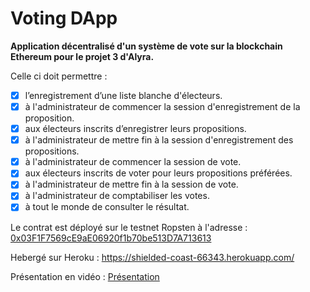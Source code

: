 # Voting DApp
**Application décentralisé d'un système de vote sur la blockchain Ethereum pour le projet 3 d'Alyra.**

Celle ci doit permettre :
- [x] l’enregistrement d’une liste blanche d'électeurs. 
- [x] à l'administrateur de commencer la session d'enregistrement de la proposition.
- [x] aux électeurs inscrits d’enregistrer leurs propositions.
- [x] à l'administrateur de mettre fin à la session d'enregistrement des propositions.
- [x] à l'administrateur de commencer la session de vote.
- [x] aux électeurs inscrits de voter pour leurs propositions préférées.
- [x] à l'administrateur de mettre fin à la session de vote.
- [x] à l'administrateur de comptabiliser les votes.
- [x] à tout le monde de consulter le résultat.

Le contrat est déployé sur le testnet Ropsten à l'adresse : [0x03F1F7569cE9aE06920f1b70be513D7A713613](https://ropsten.etherscan.io/address/0x03F1F7569cE9aE06920f1b70be513D7A71361334)

Hebergé sur Heroku : https://shielded-coast-66343.herokuapp.com/

Présentation en vidéo : [Présentation](https://www.loom.com/share/2e231f64220d4e39945bd74f852b57d9)